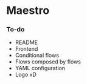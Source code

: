 # Maestro

### To-do
- README
- Frontend
- Conditional flows
- Flows composed by flows
- YAML configuration
- Logo xD
